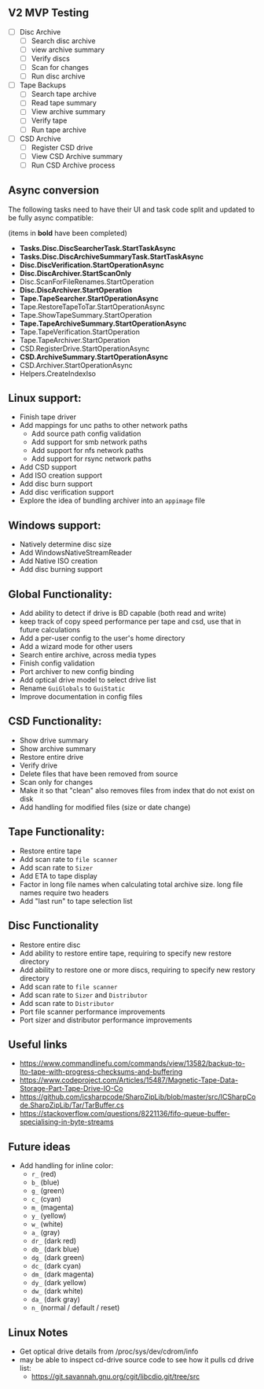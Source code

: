 ## V2 MVP Testing
- [ ] Disc Archive
  - [ ] Search disc archive
  - [ ] view archive summary
  - [ ] Verify discs
  - [ ] Scan for changes
  - [ ] Run disc archive
- [ ] Tape Backups
  - [ ] Search tape archive
  - [ ] Read tape summary
  - [ ] View archive summary
  - [ ] Verify tape
  - [ ] Run tape archive
- [ ] CSD Archive
  - [ ] Register CSD drive
  - [ ] View CSD Archive summary
  - [ ] Run CSD Archive process

## Async conversion
The following tasks need to have their UI and task code split and updated to be fully async compatible:

(items in **bold** have been completed)

* **Tasks.Disc.DiscSearcherTask.StartTaskAsync**
* **Tasks.Disc.DiscArchiveSummaryTask.StartTaskAsync**
* **Disc.DiscVerification.StartOperationAsync**
* **Disc.DiscArchiver.StartScanOnly**
* Disc.ScanForFileRenames.StartOperation
* **Disc.DiscArchiver.StartOperation**
* **Tape.TapeSearcher.StartOperationAsync**
* Tape.RestoreTapeToTar.StartOperationAsync
* Tape.ShowTapeSummary.StartOperation
* **Tape.TapeArchiveSummary.StartOperationAsync**
* Tape.TapeVerification.StartOperation
* Tape.TapeArchiver.StartOperation
* CSD.RegisterDrive.StartOperationAsync
* **CSD.ArchiveSummary.StartOperationAsync**
* CSD.Archiver.StartOperationAsync
* Helpers.CreateIndexIso

## Linux support:

* Finish tape driver
* Add mappings for unc paths to other network paths
    * Add source path config validation
    * Add support for smb network paths
    * Add support for nfs network paths
    * Add support for rsync network paths
* Add CSD support
* Add ISO creation support
* Add disc burn support
* Add disc verification support
* Explore the idea of bundling archiver into an `appimage` file


## Windows support:

* Natively determine disc size
* Add WindowsNativeStreamReader
* Add Native ISO creation
* Add disc burning support


## Global Functionality:

* Add ability to detect if drive is BD capable (both read and write)
* keep track of copy speed performance per tape and csd, use that in future calculations
* Add a per-user config to the user's home directory
* Add a wizard mode for other users
* Search entire archive, across media types
* Finish config validation
* Port archiver to new config binding
* Add optical drive model to select drive list
* Rename `GuiGlobals` to `GuiStatic`
* Improve documentation in config files


## CSD Functionality:

* Show drive summary
* Show archive summary
* Restore entire drive
* Verify drive
* Delete files that have been removed from source
* Scan only for changes
* Make it so that "clean" also removes files from index that do not exist on disk
* Add handling for modified files (size or date change)


## Tape Functionality:

* Restore entire tape
* Add scan rate to `file scanner`
* Add scan rate to `Sizer`
* Add ETA to tape display
* Factor in long file names when calculating total archive size. long file names require two headers
* Add "last run" to tape selection list


## Disc Functionality

* Restore entire disc
* Add ability to restore entire tape, requiring to specify new restore directory
* Add ability to restore one or more discs, requiring to specify new restory directory
* Add scan rate to `file scanner`
* Add scan rate to `Sizer` and `Distributor`
* Add scan rate to `Distributor`
* Port file scanner performance improvements
* Port sizer and distributor performance improvements


## Useful links
* https://www.commandlinefu.com/commands/view/13582/backup-to-lto-tape-with-progress-checksums-and-buffering
* https://www.codeproject.com/Articles/15487/Magnetic-Tape-Data-Storage-Part-Tape-Drive-IO-Co
* https://github.com/icsharpcode/SharpZipLib/blob/master/src/ICSharpCode.SharpZipLib/Tar/TarBuffer.cs
* https://stackoverflow.com/questions/8221136/fifo-queue-buffer-specialising-in-byte-streams



## Future ideas
* Add handling for inline color:
    * `r_` (red)
    * `b_` (blue)
    * `g_` (green)
    * `c_` (cyan)
    * `m_` (magenta)
    * `y_` (yellow)
    * `w_` (white)
    * `a_` (gray)
    * `dr_` (dark red)
    * `db_` (dark blue)
    * `dg_` (dark green)
    * `dc_` (dark cyan)
    * `dm_` (dark magenta)
    * `dy_` (dark yellow)
    * `dw_` (dark white)
    * `da_` (dark gray)
    * `n_` (normal / default / reset)


## Linux Notes
* Get optical drive details from /proc/sys/dev/cdrom/info
* may be able to inspect cd-drive source code to see how it pulls cd drive list:
    * https://git.savannah.gnu.org/cgit/libcdio.git/tree/src